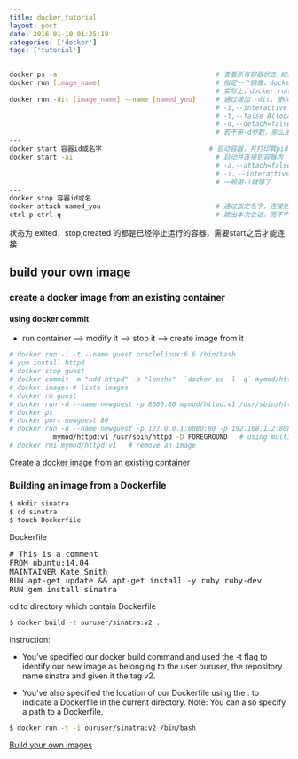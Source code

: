 ```yaml
---
title: docker_tutorial
layout: post
date: 2016-01-10 01:35:19
categories: ['docker']
tags: ['tutorial']
---
```

```bash
docker ps -a                                        # 查看所有容器状态,如果没有创建容器，没数据了
docker run [image_name]                             # 指定一个镜像，docker会基于该容器创建一个容器，默认会退出,
                                                    # 实际上，docker run= docker create + docker start
docker run -dit [image_name] --name [named_you]     # 通过增加 -dit，使docker不立即退出
                                                    # -i,--interactive =false Keep STDIN open even if not attached
                                                    # -t,--false Allocate a pseudo-TTY
                                                    # -d,--detach=false 让启动的docker后台运行，并且打印其pid。
                                                    # 若不带-d参数，那么由于-it参数，将直接进入docker容器内
---
docker start 容器id或名字                           # 启动容器，并打印其pid。容器后台运行
docker start -ai                                    # 启动并连接到容器内
                                                    # -a,--attach=false 连接到容器内，绑定输出和错误输出，这不能往容器内输入命令
                                                    # -i，--interactive=false 链接到容器，并绑定容器的标准输入，
                                                    # 一般用-i就够了
---
docker stop 容器id或名
docker attach named_you                             # 通过指定名字，连接到docker内部,也可以通过制定id
ctrl-p ctrl-q                                       # 跳出本次会话，而不中止docker容器的运行
```

状态为 exited，stop,created 的都是已经停止运行的容器，需要start之后才能连接

## build your own image
### create a docker image from an existing container
#### using docker commit
- run container --> modify it --> stop it --> create image from it

```bash
# docker run -i -t --name guest oraclelinux:6.6 /bin/bash
# yum install httpd
# docker stop guest
# docker commit -m "add httpd" -a "lanzhx"  `docker ps -l -q` mymod/httpd:v1
# docker images # lists images
# docker rm guest
# docker run -d --name newguest -p 8080:80 mymod/httpd:v1 /usr/sbin/httpd -D FOREGROUND
# docker ps
# docker port newguest 80
# docker run -d --name newguest -p 127.0.0.1:8080:80 -p 192.168.1.2:8080:80 \
           mymod/httpd:v1 /usr/sbin/httpd -D FOREGROUND   # using multiple -p options to bind restrict IP addr
# docker rmi mymod/httpd:v1   # remove an image
```
[Create a docker image from an existing container](https://docs.oracle.com/cd/E52668_01/E54669/html/section_c5q_n2z_fp.html)
### Building an image from a Dockerfile
```bash
$ mkdir sinatra
$ cd sinatra
$ touch Dockerfile

```
Dockerfile
<pre>
# This is a comment
FROM ubuntu:14.04
MAINTAINER Kate Smith <ksmith@example.com>
RUN apt-get update && apt-get install -y ruby ruby-dev
RUN gem install sinatra
</pre>

cd to directory which contain Dockerfile
```bash
$ docker build -t ouruser/sinatra:v2 .
```
instruction:
- You’ve specified our docker build command and used the -t flag to identify our new image as belonging to the user ouruser, the repository name sinatra and given it the tag v2.

- You’ve also specified the location of our Dockerfile using the . to indicate a Dockerfile in the current directory.
  Note: You can also specify a path to a Dockerfile.
```bash
$ docker run -t -i ouruser/sinatra:v2 /bin/bash
```
[Build your own images](https://docs.docker.com/engine/userguide/dockerimages/)
